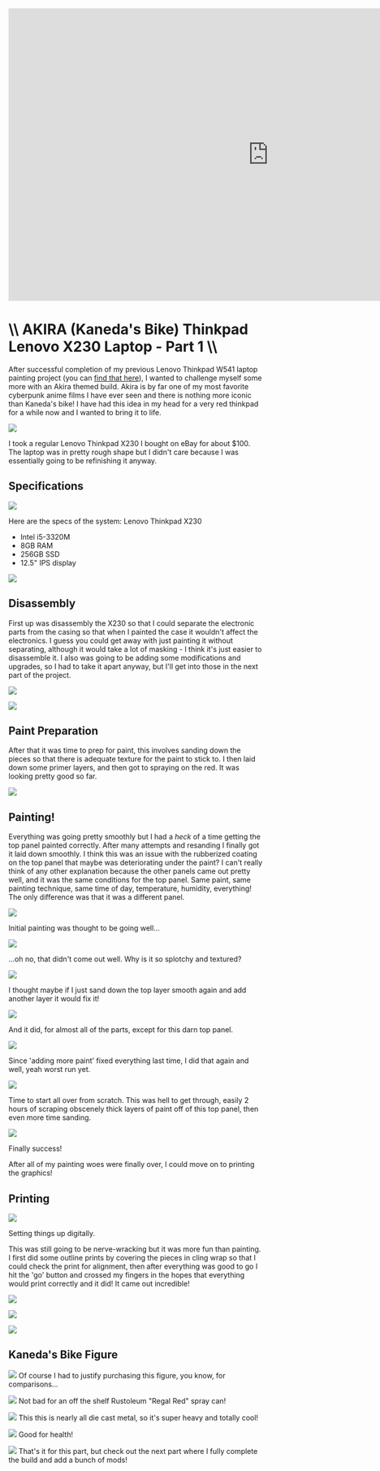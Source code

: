 <iframe width="1024" height="576" src="https://www.youtube.com/embed/775l_xc7-ho" title="YouTube video player" frameborder="0" allow="accelerometer; autoplay; clipboard-write; encrypted-media; gyroscope; picture-in-picture" allowfullscreen></iframe>

# \\\ AKIRA (Kaneda's Bike) Thinkpad Lenovo X230 Laptop - Part 1 \\\

After successful completion of my previous Lenovo Thinkpad W541 laptop painting project (you can [find that here](https://hightech-lowlife.github.io/projects/005_camo_w541_laptop_painting/005_camo_w541_laptop_painting)), I wanted to challenge myself some more with an Akira themed build. Akira is by far one of my most favorite cyberpunk anime films I have ever seen and there is nothing more iconic than Kaneda's bike! I have had this idea in my head for a very red thinkpad for a while now and I wanted to bring it to life. 

![](01_laptop.jpg)

I took a regular Lenovo Thinkpad X230 I bought on eBay for about $100. The laptop was in pretty rough shape but I didn't care because I was essentially going to be refinishing it anyway. 

## Specifications

![](02_laptop.jpg)

Here are the specs of the system:
Lenovo Thinkpad X230
- Intel i5-3320M
- 8GB RAM
- 256GB SSD
- 12.5" IPS display

![](03_laptop.jpg)

## Disassembly

First up was disassembly the X230 so that I could separate the electronic parts from the casing so that when I painted the case it wouldn't affect the electronics. I guess you could get away with just painting it without separating, although it would take a lot of masking - I think it's just easier to disassemble it. I also was going to be adding some modifications and upgrades, so I had to take it apart anyway, but I'll get into those in the next part of the project. 

![](04_laptop.jpg)

![](05_laptop.jpg)

## Paint Preparation

After that it was time to prep for paint, this involves sanding down the pieces so that there is adequate texture for the paint to stick to. I then laid down some primer layers, and then got to spraying on the red. It was looking pretty good so far. 

![](06_laptop.jpg)

## Painting!

Everything was going pretty smoothly but I had a *heck* of a time getting the top panel painted correctly. After many attempts and resanding I finally got it laid down smoothly. I think this was an issue with the rubberized coating on the top panel that maybe was deteriorating under the paint? I can't really think of any other explanation because the other panels came out pretty well, and it was the same conditions for the top panel. Same paint, same painting technique, same time of day, temperature, humidity, everything! The only difference was that it was a different panel.  

![](07_laptop.jpg)

Initial painting was thought to be going well...

![](08_laptop.jpg)

...oh no, that didn't come out well. Why is it so splotchy and textured?

![](09_laptop.jpg)

I thought maybe if I just sand down the top layer smooth again and add another layer it would fix it!

![](10_laptop.jpg)

And it did, for almost all of the parts, except for this darn top panel. 

![](11_laptop.jpg)

Since 'adding more paint' fixed everything last time, I did that again and well, yeah worst run yet.

![](12_laptop.jpg)

Time to start all over from scratch. This was hell to get through, easily 2 hours of scraping obscenely thick layers of paint off of this top panel, then even more time sanding. 

![](13_laptop.jpg)

Finally success!

After all of my painting woes were finally over, I could move on to printing the graphics! 

## Printing

![](14_laptop.jpg)

Setting things up digitally.

This was still going to be nerve-wracking but it was more fun than painting. I first did some outline prints by covering the pieces in cling wrap so that I could check the print for alignment, then after everything was good to go I hit the 'go' button and crossed my fingers in the hopes that everything would print correctly and it did! It came out incredible! 

![](15_laptop.jpg)

![](16_laptop.jpg)

![](17_laptop.jpg)

## Kaneda's Bike Figure

![](18_laptop.jpg)
Of course I had to justify purchasing this figure, you know, for comparisons... 

![](19_laptop.jpg)
Not bad for an off the shelf Rustoleum "Regal Red" spray can! 

![](20_laptop.jpg)
This this is nearly all die cast metal, so it's super heavy and totally cool!

![](21_laptop.jpg)
Good for health! 

![](22_laptop.jpg)
That's it for this part, but check out the next part where I fully complete the build and add a bunch of mods!
